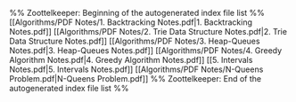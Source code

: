 %% Zoottelkeeper: Beginning of the autogenerated index file list  %%
 [[Algorithms/PDF Notes/1. Backtracking Notes.pdf|1. Backtracking Notes.pdf]]
 [[Algorithms/PDF Notes/2. Trie Data Structure Notes.pdf|2. Trie Data Structure Notes.pdf]]
 [[Algorithms/PDF Notes/3. Heap-Queues Notes.pdf|3. Heap-Queues Notes.pdf]]
 [[Algorithms/PDF Notes/4. Greedy Algorithm Notes.pdf|4. Greedy Algorithm Notes.pdf]]
 [[5. Intervals Notes.pdf|5. Intervals Notes.pdf]]
 [[Algorithms/PDF Notes/N-Queens Problem.pdf|N-Queens Problem.pdf]]
%% Zoottelkeeper: End of the autogenerated index file list  %%
